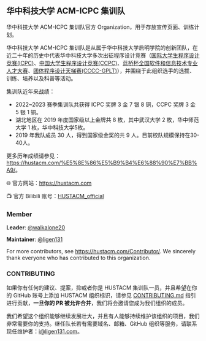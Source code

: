 ## 华中科技大学 ACM-ICPC 集训队

华中科技大学 ACM-ICPC 集训队官方 Organization，用于存放宣传页面、训练计划。

华中科技大学 ACM-ICPC 集训队是从属于华中科技大学启明学院的创新团队，在近二十年的历史中代表华中科技大学多次出征程序设计竞赛（[国际大学生程序设计竞赛(ICPC)](https://icpc.global/)、[中国大学生程序设计竞赛(CCPC)](https://ccpc.io/)、[蓝桥杯全国软件和信息技术专业人才大赛](https://dasai.lanqiao.cn/)、[团体程序设计天梯赛(CCCC-GPLT)](https://gplt.patest.cn/regulation)），并围绕于此组织选手的选拔、训练、培养以及科普等活动。

集训队近年来战绩：

- 2022~2023 赛季集训队共获得 ICPC 奖牌 3 金 7 银 8 铜，CCPC 奖牌 3 金 5 银 1 铜。
-	湖北地区在 2019 年度国家级以上金牌共 8 枚，其中武汉大学 2 枚，华中师范大学 1 枚，华中科技大学5枚。
-	2019 年我队成员 30 人，得到国家级金奖的共 9 人。目前校队规模保持在30-40人。

更多历年成绩请参见：<https://hustacm.com/%E5%8E%86%E5%B9%B4%E6%88%90%E7%BB%A9/>。

🌐 官方网站：<https://hustacm.com>

📺 官方 Bilibili 账号：[HUSTACM_official](https://space.bilibili.com/321840908)

### Member

**Leader**: [@walkalone20](https://github.com/walkalone20)

**Maintainer**: [@ligen131](https://github.com/ligen131)

For more contributors, see <https://hustacm.com/Contributor/>. We sincerely thank everyone who has contributed to this organization.

### CONTRIBUTING

如果你有任何的建议、提案，抑或者你是 HUSTACM 集训队一员，并且希望在你的 GitHub 账号上添加 HUSTACM 组织标识，请参见 [CONTRIBUTING.md](https://github.com/HUSTACM/.github/blob/main/profile/CONTRIBUTING.md) 指引进行贡献，**一旦你的 PR 被允许合并**，我们将会邀请您成为我们组织的成员。

我们希望这个组织能够继续发展壮大，并且有人能够持续维护该组织的项目，我们非常需要你的支持。继任队长若有需要域名、邮箱、GitHub 组织等服务，请联系现任维护者：[i@ligen131.com](mailto:i@ligen131.com)。
